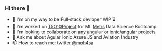 ### Hi there 👋

- 🏫 I'm on my way to be Full-stack devloper WIP ⌛
- 🔭 I'm worked on [T5O10Project](https://github.com/moh4sa/T5O10Project) for ML [Metis](http://www.thisismetis.com/) Data Science Bootcamp
- 👯 I'm looking to collaborate on any angular or ionic/angular projects
- 💬 Ask me about Agular ionic Azure JS and Aviation Industry 
- 📫 How to reach me: twitter [@moh4sa](https://twitter.com/moh4sa)
